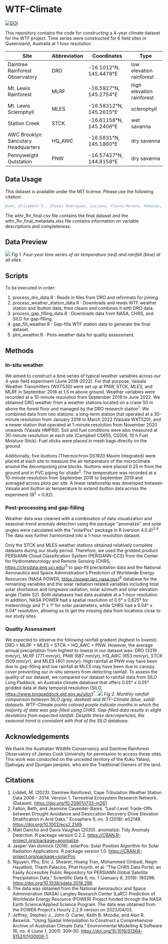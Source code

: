 # WTF-Climate
[![DOI](https://zenodo.org/badge/632764480.svg)](https://zenodo.org/badge/latestdoi/632764480)

This repository contains the code for constructing a 4-year climate dataset for the WTF project. Time series were constructed for 6 field sites in Queensland, Australia at 1 hour resolution.

| Site | Abbreviation | Coordinates | Type |
| --- | --- | --- | --- |
| Daintree Rainforest Observatory | DRO | -16.1012°N, 145.4478°E | low elevation rainforest
| Mt. Lewis Rainforest | MLRF | -16.5927°N, 145.2754°E | high elevation rainforest
| Mt. Lewis Sclerophyll | MLES | -16.58312°N, 145.2615°E | sclerophyll
| Station Creek | STCK | -16.61158°N, 145.2406°E | wet savanna
| AWC Brooklyn Sancutary Headquarters | HQ_AWC | -16.5831°N, 145.1860°E | dry savanna
| Pennyweight Outstation | PNW | -16.57427°N, 144.9158°E | dry savanna

## Data Usage
This dataset is available under the MIT license. Please use the following citation:
```bibtex
Duan, Elizabeth S., Chavez Rodriguez, Luciana, Flores-Moreno, Habacuc, Cheesman, Alexander W., Liddell, Michael J., Zanne, Amy E., & Allison, Steven D. (2023). WTF Climate dataset: 4 years of weather data from tropical Queensland, Australia (v1.0.0) [Data set]. Zenodo. https://doi.org/10.5281/zenodo.7958670
```

The wthr_1hr_final.csv file contains the final dataset and the wthr_1hr_final_metadata.xlsx file contains information on variable descriptions and completeness.

## Data Preview
![](figures/temp_rain.png)
*Fig 1. Four-year time series of air temperature (red) and rainfall (blue) at all sites.*

## Scripts
To be executed in order:
1. process_dro_data.R : Reads in files from DRO and reformats for joining.
2. process_weather_station_data.R : Downloads and reads WTF weather station and ibutton data, then cleans and combines it with DRO data.
3. process_gap_filling_data.R : Downloads data from NASA, CHRS, and SILO for gap-filling.
4. gap_fill_weather.R : Gap-fills WTF station data to generate the final dataset.
5. plot_weather.R : Plots weather data for quality assessment.

## Methods
### In-situ weather
We aimed to construct a time series of typical weather variables across our 4-year field experiment (June 2018-2022). For that purpose, Vaisala Weather Transmitters (WXT530) were set up at PNW, STCK, MLES, and MLRF in September 2018 at 1.5 m above ground. Weather variables were recorded at a 10-minute resolution from September 2018 to June 2022. We obtained DRO weather from a weather stations located on a crane 50 m above the forest floor and managed by the DRO research station<sup>1</sup>. We combined data from two stations: a long-term station that operated at a 30-minute resolution from January 2018 to March 2022 (Vaisala WXT520), and a newer station that operated at 1-minute resolution from November 2020 onwards (Vaisala HMP60). Soil and fuel conditions were also measured at 30-minute resolution at each site (Campbell CS655, CS506, 10 h Fuel Moisture Stick). Fuel sticks were placed in mesh bags directly on the ground.

Additionally, five ibuttons (Thermochron DS1920 Maxim Integrated) were placed at each site to measure the air temperature of the microclimate around the decomposing pine blocks. Ibuttons were placed 0.25 m from the ground and in PVC piping for shade<sup>2</sup>. The temperature was recorded at a 10-minute resolution from September 2018 to September 2019 and averaged across plots per site. A linear relationship was developed between Vaisala and ibutton air temperature to extend ibutton data across the experiment (R<sup>2</sup> = 0.92).

### Post-processing and gap-filling
Weather data was cleaned with a combination of data visualization and seasonal-trend anomaly detection using the package "anomalize" and solar angles were calculated with the "solarPos" package in R (version 4.0.4)<sup>3,4</sup>. The data was further harmonized into a 1-hour resolution dataset. 

Only the STCK and MLES weather stations obtained relatively complete datasets during our study period. Therefore, we used the gridded product PERSIANN-Cloud Classification System (PERSIANN-CCS) from the Center for Hydrometeorology and Remote Sensing (CHRS, https://chrsdata.eng.uci.edu)<sup>5</sup> to gap-fill precipitation data and the National Aeronautics and Space Administration's Prediction of Worldwide Energy Resources (NASA POWER, https://power.larc.nasa.gov)<sup>6</sup> database for the remaining variables and the solar radiation related variables including total solar shortwave and longwave radiation, solar azimuth and solar elevation angle (Table S2). Both databases had data available at a 1-hour resolution. In addition, NASA POWER had a spatial resolution of 0.5° x 0.625° for meteorology and 1° x 1° for solar parameters, while CHRS had a 0.04° x 0.04° resolution, allowing us to get the missing data from locations close to our study sites.

### Quality Assessment
We expected to observe the following rainfall gradient (highest to lowest): DRO > MLRF > MLES > STCK > HQ_AWC > PNW. However, the average annual precipitation from highest to lowest in our dataset was: DRO (3319 mm/yr), MLRF (771 mm/yr), PNW (687 mm/yr), HQ_AWC (653 mm/yr), STCK (509 mm/yr), and MLES (401 mm/yr). High rainfall at PNW may have been due to gap-filling and low rainfall at MLES may have been due to canopy cover preventing our in-situ sensors from detecting rainfall. To assess the quality of our dataset, we compared our dataset to rainfall data from SILO Long Paddock, an Australia climate database that offers 0.05° x 0.05° gridded data at daily temporal resolution (SILO, https://www.longpaddock.qld.gov.au/silo/)<sup>7</sup>.
![](figures/wthr_rain_comparison.png)
*Fig 2. Monthly rainfall comparison between SILO (gray, dashed) and WTF-Climate (blue, solid) datasets. WTF-Climate points colored purple indicate months in which the majority of data was gap-filled using CHRS. Gap-filled data results in slight deviations from expected rainfall. Despite these descrepencies, the seasonal trend is consistent with that of the SILO database.*

## Acknowledgements
We thank the Australian Wildlife Conservancy and Daintree Rainforest Observatory of James Cook University for permission to access these sites. This work was conducted on the unceded territory of the Kuku Yalanji, Djabugay and Djungan peoples, who are the Traditional Owners of the land.

## Citations
1. Liddell, M. (2023): Daintree Rainforest, Cape Tribulation Weather Station Data 2006 - 2014. Version 1. Terrestrial Ecosystem Research Network. (Dataset). https://doi.org/10.25901/j733-m261
2. Fallon, Beth, and Jeannine Cavender-Bares. “Leaf-Level Trade-Offs between Drought Avoidance and Desiccation Recovery Drive Elevation Stratification in Arid Oaks.” Ecosphere 9, no. 3 (2018): e02149. https://doi.org/10.1002/ecs2.2149.
3. Matt Dancho and Davis Vaughan (2020). anomalize: Tidy Anomaly Detection. R package version 0.2.2. https://CRAN.R-project.org/package=anomalize.
4. Jasper Van doninck (2016). solarPos: Solar Position Algorithm for Solar Radiation Applications. R package version 1.0. https://CRAN.R-project.org/package=solarPos
5. Nguyen, Phu, Eric J. Shearer, Hoang Tran, Mohammed Ombadi, Negin Hayatbini, Thanh Palacios, Phat Huynh, et al. “The CHRS Data Portal, an Easily Accessible Public Repository for PERSIANN Global Satellite Precipitation Data.” Scientific Data 6, no. 1 (January 8, 2019): 180296. https://doi.org/10.1038/sdata.2018.296.
6. The data was obtained from the National Aeronautics and Space Administration (NASA) Langley Research Center (LaRC) Prediction of Worldwide Energy Resource (POWER) Project funded through the NASA Earth Science/Applied Science Program. The data was obtained from the POWER Project's Hourly 2.2.9 version on 2023/04/03.
7. Jeffrey, Stephen J., John O. Carter, Keith B. Moodie, and Alan R. Beswick. “Using Spatial Interpolation to Construct a Comprehensive Archive of Australian Climate Data.” Environmental Modelling & Software 16, no. 4 (June 1, 2001): 309–30. https://doi.org/10.1016/S1364-8152(01)00008-1.

